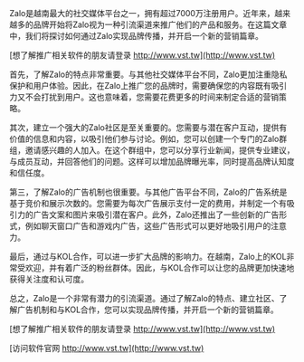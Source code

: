 Zalo是越南最大的社交媒体平台之一，拥有超过7000万注册用户。近年来，越来越多的品牌开始将Zalo视为一种引流渠道来推广他们的产品和服务。在这篇文章中，我们将探讨如何通过Zalo实现品牌传播，并开启一个新的营销篇章。

[想了解推广相关软件的朋友请登录 http://www.vst.tw](http://www.vst.tw)

首先，了解Zalo的特点非常重要。与其他社交媒体平台不同，Zalo更加注重隐私保护和用户体验。因此，在Zalo上推广您的品牌时，需要确保您的内容既有吸引力又不会打扰到用户。这也意味着，您需要花费更多的时间来制定合适的营销策略。

其次，建立一个强大的Zalo社区是至关重要的。您需要与潜在客户互动，提供有价值的信息和内容，以吸引他们参与讨论。例如，您可以创建一个专门的Zalo群组，邀请感兴趣的人加入。在这个群组中，您可以分享行业新闻，提供专业建议，与成员互动，并回答他们的问题。这样可以增加品牌曝光率，同时提高品牌认知度和信任度。

第三，了解Zalo的广告机制也很重要。与其他广告平台不同，Zalo的广告系统是基于竞价和展示次数的。您需要为每次广告展示支付一定的费用，并制定一个有吸引力的广告文案和图片来吸引潜在客户。此外，Zalo还推出了一些创新的广告形式，例如聊天窗口广告和游戏内广告，这些广告形式可以更好地吸引用户的注意力。

最后，通过与KOL合作，可以进一步扩大品牌的影响力。在越南，Zalo上的KOL非常受欢迎，并有着广泛的粉丝群体。因此，与KOL合作可以让您的品牌更加快速地获得关注度和认可度。

总之，Zalo是一个非常有潜力的引流渠道。通过了解Zalo的特点、建立社区、了解广告机制和与KOL合作，您可以实现品牌传播，并开启一个新的营销篇章。

[想了解推广相关软件的朋友请登录 http://www.vst.tw](http://www.vst.tw)


[访问软件官网 http://www.vst.tw](http://www.vst.tw)

